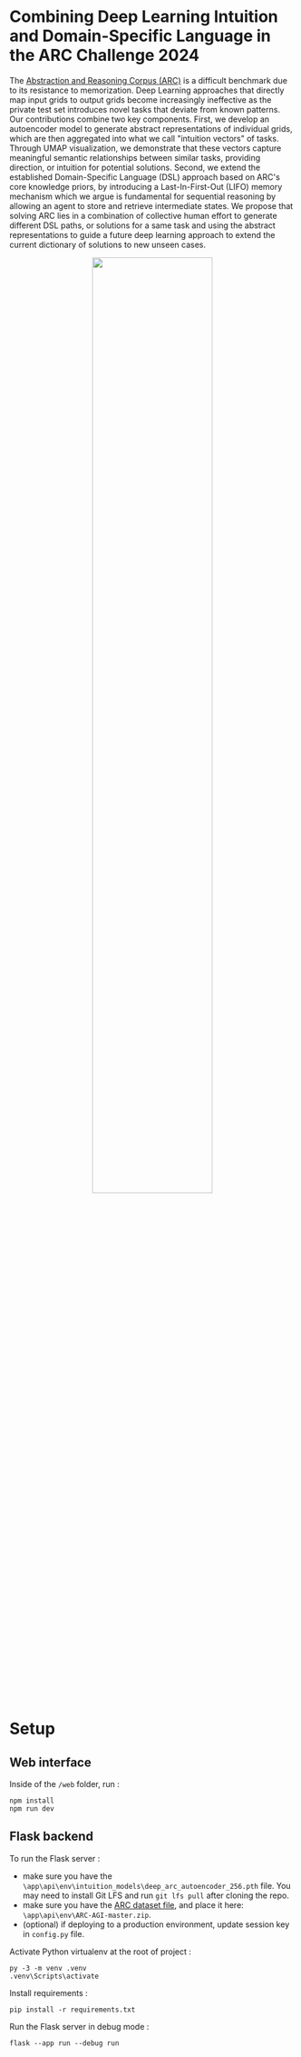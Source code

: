 # Combining Deep Learning Intuition and Domain-Specific Language in the ARC Challenge 2024

The [Abstraction and Reasoning Corpus (ARC)](https://arcprize.org/) is a difficult benchmark due to its resistance to memorization. Deep Learning approaches that directly map input grids to output grids become increasingly ineffective as the private test set introduces novel tasks that deviate from known patterns.
Our contributions combine two key components. First, we develop an autoencoder model to generate abstract representations of individual grids, which are then aggregated into what we call "intuition vectors" of tasks. Through UMAP visualization, we demonstrate that these vectors capture meaningful semantic relationships between similar tasks, providing direction, or intuition for potential solutions. Second, we extend the established Domain-Specific Language (DSL) approach based on ARC's core knowledge priors, by introducing a Last-In-First-Out (LIFO) memory mechanism which we argue is fundamental for sequential reasoning by allowing an agent to store and retrieve intermediate states.
We propose that solving ARC lies in a combination of collective human effort to generate different DSL paths, or solutions for a same task and using the abstract representations to guide a future deep learning approach to extend the current dictionary of solutions to new unseen cases.

<div align="center">
<img src="https://github.com/user-attachments/assets/f04c9a97-64f9-4c19-aa79-8e1939336f52" width="65%">
</div>

# Setup

## Web interface

Inside of the `/web` folder, run :

```
npm install
npm run dev
```

## Flask backend

To run the Flask server :

- make sure you have the `\app\api\env\intuition_models\deep_arc_autoencoder_256.pth` file. You may need to install Git LFS and run `git lfs pull` after cloning the repo.
- make sure you have the [ARC dataset file](https://github.com/fchollet/ARC/archive/master.zip), and place it here: `\app\api\env\ARC-AGI-master.zip`.
- (optional) if deploying to a production environment, update session key in `config.py` file.

Activate Python virtualenv at the root of project :

```
py -3 -m venv .venv
.venv\Scripts\activate
```

Install requirements :

```
pip install -r requirements.txt
```

Run the Flask server in debug mode :

```
flask --app run --debug run
```

